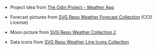 -   Project idea from [The Odin Project - Weather App](https://www.theodinproject.com/lessons/node-path-javascript-weather-app)

-   Forecast pictures from [SVG Repo Weather Forecast Collection](https://www.svgrepo.com/collection/weather-forecast/) (CC0 License)

-   Moon picture from [SVG Repo Weather Collection 2](https://www.svgrepo.com/collection/weather-collection-2/)

-   Data icons from [SVG Repo Weather Line Icons Collection](https://www.svgrepo.com/collection/weather-line-icons/)
